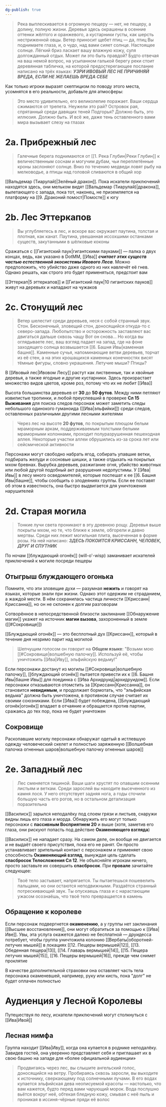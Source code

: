 ```yaml
---
dg-publish: true
---
```

> Река выплескивается в огромную пещеру — нет, не пещеру, а долину, полную жизни. Деревья здесь окрашены в осенние оттенки жёлтого и оранжевого, а кустарники густы, как шерсть нестриженной овцы. Ветер приносит щебет птиц — да, птиц
> Вы поднимаете глаза, и, о чудо, над вами сияет солнце. Настоящее солнце. Лёгкий бриз ласкает вашу влажную кожу, суля долгожданный отдых. Может ли это быть правдой?
> Будто отвечая на ваш немой вопрос, на усыпанном галькой берегу реки стоит деревянная табличка, на которой предостерегающее послание написано на трёх языках:
> ***УЗРИ ИВОВЫЙ ЛЕС
> НЕ ПРИЧИНЯЙ ВРЕДА, ЕСЛИ НЕ ЖЕЛАЕШЬ ВРЕДА СЕБЕ***

Как только игроки выразят скептицизм по поводу этого места, усомнятся в его реальности, добавьте для атмосферы:

> Это место удивительно, его великолепие поражает. Ваши сердца сжимаются от трепета. Неужели это рай? Островок рая, спрятанный среди давящих теней Подгорья? Должно быть, это иллюзия. Должно быть. И всё же, даже тень оставленного вами мира вызывает слезу на глазах

# 2a. Прибрежный лес

> Галечные берега поднимаются от [[1. Река Глубин|Реки Глубин]] к величественным соснам и могучим дубам, чьи переплетённые кроны заслоняют солнце. Вниз по течению медведи ловят рыбу на мелководье, а птицы над головой сливаются в общий хор

[[Вальдемар (Тиарулай)|Зелёный дракон]]. Пока искатели приключений находятся здесь, они мельком видят [[Вальдемар (Тиарулай)|дракона]], вылетающего с запада, пока тот, наконец, не приземляется на платформу на [[9. Драконий помост|Помосте]] к югу

# 2b. Лес Эттеркапов

> Вы углубляетесь в лес, и вскоре вас окружает паутина, толстая и плотная, как канат. Паутина, увешанная иссохшими останками существ, закутанными в шёлковые коконы

Сражаться с [[Гигантский паук|гигантскими пауками]] — палка о двух концах, ведь, как указано в DotMM, [[Ива]] ***считает этих существ частью естественной экосистемы Ивового Леса***. Можно предположить, что убийство даже одного из них навлечёт её гнев. Однако решать, как строго это будет применяться, предстоит вам

[[Эттеркап|5 эттеркапов]] и [[Гигантский паук|10 гигантских пауков]] живут на деревьях и нападают на чужаков

# 2c. Стонущий лес

> Ветер шелестит среди деревьев, неся с собой странный звук. Стон. Бесконечный, зловещий стон, доносящийся откуда-то с северо-запада. Любопытство и осторожность заставляют вас двигаться дальше сквозь чащу
> Вот он снова... Но когда вы оглядываете лес, ваш взгляд падает на запад, где на фоне заходящего солнца возвышается [[6. Башня Ивы|каменная башня]]. Каменные сучья, напоминающие ветви деревьев, торчат из её стен, а на этих крошащихся каменных конечностях висят тёмные фигуры, словно украшения. Летучие мыши? Птицы?

В [[Ивовый лес|Ивовом Лесу]] растут как лиственные, так и хвойные деревья, а также ягодные и другие кустарники. Здесь произрастает множество видов цветов, кроме роз, потому что их не любит [[Ива]]

Высота большинства деревьев от **30** до **50 футов**. Между ними петляют извилистые тропинки, и любой преуспевший в проверке **Сл 15 Выживания** для поиска следов персонаж может заметить следы небольшого одинокого гуманоида ([[Ива|эльфийки]]) среди следов, оставленных различными другими лесными жителями

> Через лес на высоте **20 футов**, по покрытым плющом белым мраморным аркам, поддерживаемым толстыми белыми мраморными колоннами, проходит полуразрушенная пешеходная аллея. Некоторые участки аллеи обрушились из-за срока лет или сейсмической активности

Персонажи могут свободно набрать ягод, собирать упавшие ветки, подбирать желуди и сосновые шишки, а также отдыхать на покрытых мхом бревнах. Вырубка деревьев, разжигание огня, убийство животных или любой другой подобный акт разрушения недопустимы. У [[Ива|Ивы]] в лесу много осведомителей, которые поспешат к ее [[6. Башня Ивы|башне]], чтобы сообщить о злодеяниях группы. Если ее поставят об этом в известность, она быстро выдвигается для уничтожения нарушителей

# 2d. Старая могила

> Тонкие лучи света проникают в эту древнюю рощу. Деревья выше покрыты мхом, но те, что ближе к земле, обгорели и давно мертвы. Среди них лежит могильная плита, высеченная в форме розы. На ней написано:
> ***ЗДЕСЬ ПОКОИТСЯ КРИССАНН, ЧЕЛОВЕК, ДРУГ И СПУТНИК***

По ночам [[блуждающий огонёк]] (will-o'-wisp) заманивает искателей приключений к могиле посреди пещеры

## Отыгрыш блуждающего огонька

Помните, что эти зловещие духи — разумная **нежить** и говорят на языках, которые знали при жизни. Однако этот одержим не страданием, а жаждой мести. В нём сохранилась частица личности [[Криссанн|Криссанна]], но он не склонен к долгим разговорам

Сотворённое в непосредственной близости заклинание [[Обнаружение магии]] укажет на источник **магии вызова**, захороненный в земле ([[#Сокровище]])

[[Блуждающий огонёк]] — это бесплотный дух [[Криссанн]], который в течение дня незримо парит над могилой

> Шепчущим голосом он говорит на **Общем языке**: "Возьми мою [[#Сокровище|волшебную палочку]]. Используй её, чтобы уничтожить [[Ива|Иву]], эльфийскую ведьму!"

Если персонажи достанут из могилы [[#Сокровище|волшебную палочку]], [[блуждающий огонёк]] пытается привести их к [[6. Башня Ивы|башне Ивы]] для поединка с [[Ива Архидруид|архидруидом]]. Если персонажи отказываются отомстить за [[Криссанн|Криссанна]], он становится **невидимым**, и продолжает бормотать, что "эльфийская ведьма" должна быть уничтожена, в противном случае считает их своими союзниками. Если [[Ива]] будет побеждена, [[Блуждающий огонёк|огонёк]] впадает в отчаяние и обращается против партии, сражаясь до тех пор, пока не будет уничтожен

## Сокровище

Раскопавшие могилу персонажи обнаружат одетый в истлевшую одежду человеческий скелет и полностью заряженную [[Волшебная палочка огненных шаров|волшебную палочку огненных шаров]]

# 2e. Западный лес

> Лес сменяется тишиной. Ваши шаги хрустят по опавшим осенним листьям и веткам. Среди зарослей вы находите высеченного из камня лося. У него отсутствует задняя нога, а годы сточили большую часть его рогов, но в остальном детализация поразительна

[[Василиск]] зарылся неподалёку под слоем грязи и листьев, снаружи видны лишь его глаза и морда. Обнаружить его могут только персонажи с **пассивным Восприятием 20** и выше (хотя, заметив его глаза, они рискуют попасть под действие **Окаменяющего взгляда**)

[[Василиск]] не нападает сразу. На самом деле, он вообще не двигается и не выдаёт своего присутствия, пока его не ранят. Он просто устанавливает зрительный контакт с персонажем и применяет свою способность **Окаменяющий взгляд**, вынуждая цель сделать **спасбросок Телосложения Сл 12**. Не объясняйте игрокам ничего, просто заставьте их совершить **спасбросок**. При **провале** зачитайте следующее:

> Твоё тело застывает, напрягается. Ты пытаетешься пошевелить пальцами, но они остаются неподвижными. Раздаётся странный потрескивающий звук. Ты опускаешь глаза и с нарастающим ужасом осознаёшь, что твоё тело превращается в камень

## Обращение к королеве

Если персонаж подвергнется **окаменению**, а у группы нет заклинания [[Высшее восстановление]], они могут обратиться за помощью к [[Ива|Иве]]. Увы, эта услуга окажется далеко не бесплатной — друидесса потребует, чтобы группа уничтожила колонию [[Вербаты|оборотней-летучих мышей]] в локациях [[12. Пещеры вермышей|12]], [[13. Обеденная пещера|13]], [[14. Главарь вермышей|14]], [[15. Пещера летучих мышей|15]], [[16. Пещеры вермышей|16]], прежде чем снимет проклятие

В качестве дополнительной страховки она оставляет часть тела персонажа окаменевшей, например, руку или кисть, пока "долг" не будет оплачен полностью

# Аудиенция у Лесной Королевы

Путешествуя по лесу, искатели приключений могут столкнуться с [[Ива|Ивой]]

## Лесная нимфа

Группа находит [[Ива|Иву]], когда она купается в роднике неподалёку. Завидев гостей, она уверенно представляет себя и приглашает их в свою башню на западе для «более официальной аудиенции»

> Продвигаясь через лес, вы слышите ангельский голос, доносящийся на ветру. Пробираясь сквозь заросли, вы выходите к источнику, сверкающему под солнечными лучами. В его водах купается эльфийская дева неописуемой красоты — настолько, что вам кажется, будто перед вами чарующий морок. Вода послушно вьётся вокруг неё, обтекая бледную кожу, смывая с неё пыль и проникая в иссиня-чёрные пряди её волос